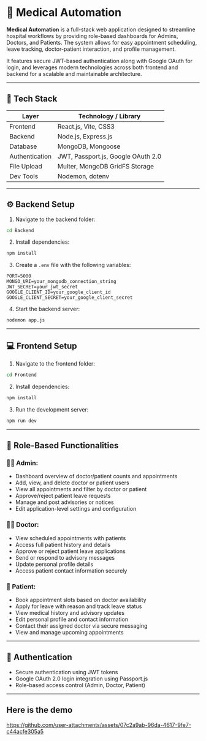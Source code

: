 # 🏥 Medical Automation

**Medical Automation** is a full-stack web application designed to streamline hospital workflows by providing role-based dashboards for Admins, Doctors, and Patients. The system allows for easy appointment scheduling, leave tracking, doctor-patient interaction, and profile management. 

It features secure JWT-based authentication along with Google OAuth for login, and leverages modern technologies across both frontend and backend for a scalable and maintainable architecture.

---

## 🔧 Tech Stack

| Layer       | Technology / Library                               |
|-------------|------------------------------------------------------|
| Frontend    | React.js, Vite, CSS3                                |
| Backend     | Node.js, Express.js                                 |
| Database    | MongoDB, Mongoose                                   |
| Authentication | JWT, Passport.js, Google OAuth 2.0              |
| File Upload | Multer, MongoDB GridFS Storage                      |                        |
| Dev Tools   | Nodemon, dotenv                                     |

---

## ⚙️ Backend Setup

1. Navigate to the backend folder:
```bash
cd Backend
```

2. Install dependencies:
```bash
npm install
```

3. Create a `.env` file with the following variables:
```
PORT=5000
MONGO_URI=your_mongodb_connection_string
JWT_SECRET=your_jwt_secret
GOOGLE_CLIENT_ID=your_google_client_id
GOOGLE_CLIENT_SECRET=your_google_client_secret
```

4. Start the backend server:
```bash
nodemon app.js
```

---

## 💻 Frontend Setup

1. Navigate to the frontend folder:
```bash
cd Frontend
```

2. Install dependencies:
```bash
npm install
```

3. Run the development server:
```bash
npm run dev
```

---

## 👥 Role-Based Functionalities

### 👩‍⚕️ Admin:
- Dashboard overview of doctor/patient counts and appointments
- Add, view, and delete doctor or patient users
- View all appointments and filter by doctor or patient
- Approve/reject patient leave requests
- Manage and post advisories or notices
- Edit application-level settings and configuration

### 🧑‍⚕️ Doctor:
- View scheduled appointments with patients
- Access full patient history and details
- Approve or reject patient leave applications
- Send or respond to advisory messages
- Update personal profile details
- Access patient contact information securely

### 👤 Patient:
- Book appointment slots based on doctor availability
- Apply for leave with reason and track leave status
- View medical history and advisory updates
- Edit personal profile and contact information
- Contact their assigned doctor via secure messaging
- View and manage upcoming appointments

---

## 🔐 Authentication
- Secure authentication using JWT tokens
- Google OAuth 2.0 login integration using Passport.js
- Role-based access control (Admin, Doctor, Patient)

---

## Here is the demo 



https://github.com/user-attachments/assets/07c2a9ab-96da-4617-9fe7-c44acfe305a5

